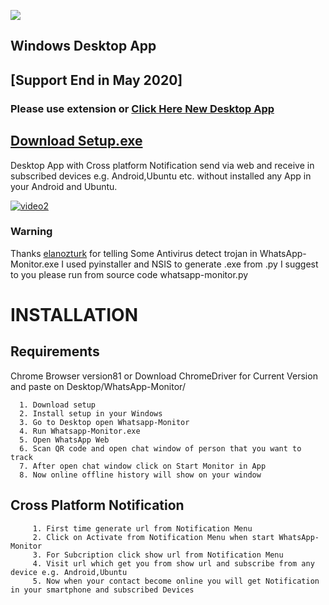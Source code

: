  [![](https://img.shields.io/badge/Full%20size-32MB-success)](https://drive.google.com/open?id=1Hq9VIFCFyD3GuXpRQfwZ9gLmACb858XB)
 
 
 ##  Windows Desktop App
 ## [Support End in May 2020]
 ### Please use extension or [Click Here New Desktop App](https://github.com/rizwansoaib/whatsapp-monitor/tree/master/Desktop%20App)
 ## [Download Setup.exe](https://drive.google.com/open?id=1Hq9VIFCFyD3GuXpRQfwZ9gLmACb858XB)
 
 Desktop App with Cross platform Notification send via web and receive in subscribed devices e.g. Android,Ubuntu etc. without installed any App in your Android and Ubuntu.


   [![video2](https://user-images.githubusercontent.com/29729380/71323225-e32aa900-24f6-11ea-8928-eecb77b0d8a2.png)
](https://www.youtube.com/watch?v=kd44QGSkKz8)


 
 
 ### Warning
   Thanks [elanozturk](https://github.com/elanozturk) for telling Some Antivirus detect trojan in WhatsApp-Monitor.exe
 I used pyinstaller and NSIS to generate .exe from .py 
 I suggest to you please run from source code whatsapp-monitor.py 
 
 
 # INSTALLATION
 
   ## Requirements
   Chrome Browser version81 or Download ChromeDriver for Current Version and paste on Desktop/WhatsApp-Monitor/
   
      1. Download setup
      2. Install setup in your Windows
      3. Go to Desktop open Whatsapp-Monitor 
      4. Run Whatsapp-Monitor.exe
      5. Open WhatsApp Web 
      6. Scan QR code and open chat window of person that you want to track
      7. After open chat window click on Start Monitor in App
      8. Now online offline history will show on your window
      
   ## Cross Platform Notification
      
         1. First time generate url from Notification Menu
         2. Click on Activate from Notification Menu when start WhatsApp-Monitor
         3. For Subcription click show url from Notification Menu 
         4. Visit url which get you from show url and subscribe from any device e.g. Android,Ubuntu
         5. Now when your contact become online you will get Notification in your smartphone and subscribed Devices
        
